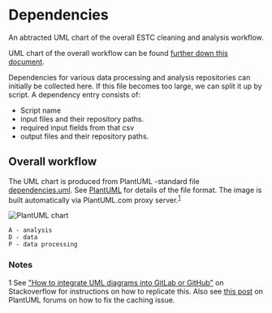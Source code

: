 # Dependencies

An abtracted UML chart of the overall ESTC cleaning and analysis workflow.

UML chart of the overall workflow can be found [further down this document](#overall-workflow).

Dependencies for various data processing and analysis repositories can initially be collected here. If this file becomes too large, we can split it up by script. 
A dependency entry consists of:
* Script name
* input files and their repository paths.
* required input fields from that csv
* output files and their repository paths.

## Overall workflow
The UML chart is produced from PlantUML -standard file [dependencies.uml](./dependencies.uml). See [PlantUML](http://plantuml.com/) for details of the file format. The image is built automatically via PlantUML.com proxy server.<sup>[1](#note1)</sup>

![PlantUML chart](http://www.plantuml.com/plantuml/proxy?cache=no&src=https://raw.githubusercontent.com/COMHIS/estc-workflow/master/dependencies/dependencies.uml&fmt=svg)
```
A - analysis
D - data
P - data processing
```

### Notes
<a name="note1">1</a> See ["How to integrate UML diagrams into GitLab or GitHub"](https://stackoverflow.com/questions/32203610/how-to-integrate-uml-diagrams-into-gitlab-or-github) on Stackoverflow for instructions on how to replicate this. Also see [this post](http://forum.plantuml.net/7163/githubs-aggressive-caching-prevent-diagrams-updated-markdown) on PlantUML forums on how to fix the caching issue.
